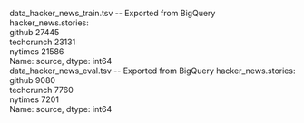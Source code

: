 data_hacker_news_train.tsv -- Exported from BigQuery hacker_news.stories:  
github        27445  
techcrunch    23131  
nytimes       21586  
Name: source, dtype: int64  
data_hacker_news_eval.tsv  -- Exported from BigQuery hacker_news.stories:  
github        9080  
techcrunch    7760  
nytimes       7201  
Name: source, dtype: int64  
